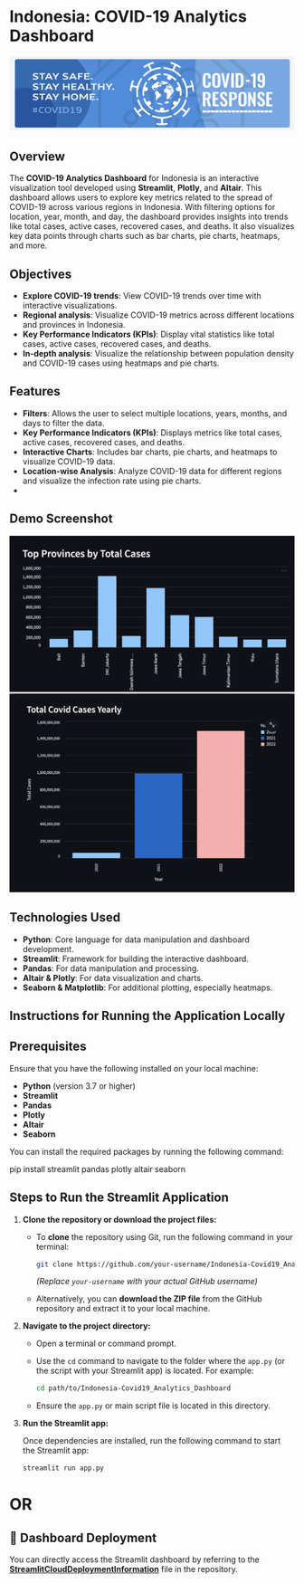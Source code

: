   # Indonesia: COVID-19 Analytics Dashboard
![Alt Text](Covid.png)

## Overview
The **COVID-19 Analytics Dashboard** for Indonesia is an interactive visualization tool developed using **Streamlit**, **Plotly**, and **Altair**. This dashboard allows users to explore key metrics related to the spread of COVID-19 across various regions in Indonesia. With filtering options for location, year, month, and day, the dashboard provides insights into trends like total cases, active cases, recovered cases, and deaths. It also visualizes key data points through charts such as bar charts, pie charts, heatmaps, and more.

## Objectives
- **Explore COVID-19 trends**: View COVID-19 trends over time with interactive visualizations.
- **Regional analysis**: Visualize COVID-19 metrics across different locations and provinces in Indonesia.
- **Key Performance Indicators (KPIs)**: Display vital statistics like total cases, active cases, recovered cases, and deaths.
- **In-depth analysis**: Visualize the relationship between population density and COVID-19 cases using heatmaps and pie charts.

## Features
- **Filters**: Allows the user to select multiple locations, years, months, and days to filter the data.
- **Key Performance Indicators (KPIs)**: Displays metrics like total cases, active cases, recovered cases, and deaths.
- **Interactive Charts**: Includes bar charts, pie charts, and heatmaps to visualize COVID-19 data.
- **Location-wise Analysis**: Analyze COVID-19 data for different regions and visualize the infection rate using pie charts.
- 
## Demo Screenshot
![Dashboard Screenshot](Top_Covid_Case_Provinces.png)
![Dashboard Screenshot](Yearly_Covid_Trends.png)
## Technologies Used

- **Python**: Core language for data manipulation and dashboard development.
- **Streamlit**: Framework for building the interactive dashboard.
- **Pandas**: For data manipulation and processing.
- **Altair & Plotly**: For data visualization and charts.
- **Seaborn & Matplotlib**: For additional plotting, especially heatmaps.

## Instructions for Running the Application Locally

## Prerequisites
Ensure that you have the following installed on your local machine:
- **Python** (version 3.7 or higher)
- **Streamlit**
- **Pandas**
- **Plotly**
- **Altair**
- **Seaborn**

You can install the required packages by running the following command:

pip install streamlit pandas plotly altair seaborn


## Steps to Run the Streamlit Application

1. **Clone the repository or download the project files:**

   - To **clone** the repository using Git, run the following command in your terminal:
     ```bash
     git clone https://github.com/your-username/Indonesia-Covid19_Analytics_Dashboard.git
     ```
     *(Replace `your-username` with your actual GitHub username)*

   - Alternatively, you can **download the ZIP file** from the GitHub repository and extract it to your local machine.

2. **Navigate to the project directory:**

   - Open a terminal or command prompt.
   - Use the `cd` command to navigate to the folder where the `app.py` (or the script with your Streamlit app) is located. For example:
     ```bash
     cd path/to/Indonesia-Covid19_Analytics_Dashboard
     ```

   - Ensure the `app.py` or main script file is located in this directory.

4. **Run the Streamlit app:**

   Once dependencies are installed, run the following command to start the Streamlit app:
   ```bash
   streamlit run app.py
# OR
## 🚀 Dashboard Deployment

You can directly access the Streamlit dashboard by referring to the **[StreamlitCloudDeploymentInformation](StreamlitCloudDeploymentInformation)** file in the repository.



